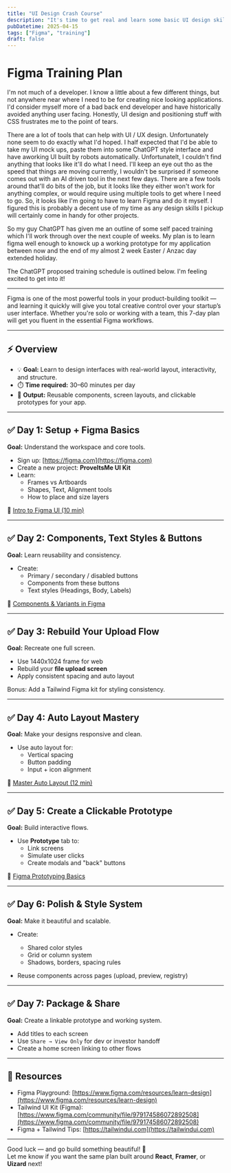 ```yaml
---
title: "UI Design Crash Course"
description: "It's time to get real and learn some basic UI design skills"
pubDatetime: 2025-04-15
tags: ["Figma", "training"]
draft: false
---
```


# Figma Training Plan

I'm not much of a developer. I know a little about a few different things, but not anywhere near where I need to be for creating nice looking applications. I'd consider myself more of a bad back end developer and have historically avoided anything user facing. Honestly, UI design and positioning stuff with CSS frustrates me to the point of tears. 

There are a lot of tools that can help with UI / UX design. Unfortunately none seem to do exactly what I'd  hoped. I half expected that I'd be able to take my UI mock ups, paste them into some ChatGPT style interface and have aworking UI built by robots automatically. Unfortunatelt, I couldn't find anything that looks like it'll do what I need. I'll keep an eye out tho as the speed that things are moving currently, I wouldn't be surprised if someone comes out with an AI driven tool in the next few days.  There are a few tools around that'll do bits of the job, but it looks like they either won't work for anything complex, or would require using multiple tools to get where I need to go.  So, it looks like I'm going to have to learn Figma and do it myself.  I figured this is probably a decent use of my time as any design skills I pickup will certainly come in handy for other projects.

So my guy ChatGPT has given me an outline of some self paced training which I'll work through over the next couple of weeks. My plan is to learn figma well enough to knowck up a working prototype for my application between now and the end of my almost 2 week Easter / Anzac day extended holiday.

The ChatGPT proposed training schedule is outlined below. I'm feeling excited to get into it!  

---


Figma is one of the most powerful tools in your product-building toolkit — and learning it quickly will give you total creative control over your startup’s user interface. Whether you're solo or working with a team, this 7-day plan will get you fluent in the essential Figma workflows.

---

## ⚡️ Overview

- 💡 **Goal:** Learn to design interfaces with real-world layout, interactivity, and structure.
- ⏱️ **Time required:** 30–60 minutes per day
- 🧠 **Output:** Reusable components, screen layouts, and clickable prototypes for your app.

---

## ✅ Day 1: Setup + Figma Basics

**Goal:** Understand the workspace and core tools.

- Sign up: [https://figma.com](https://figma.com)
- Create a new project: **ProveItsMe UI Kit**
- Learn:
  - Frames vs Artboards
  - Shapes, Text, Alignment tools
  - How to place and size layers

🎥 [Intro to Figma UI (10 min)](https://www.youtube.com/watch?v=FTFaQWZBqQ8)

---

## ✅ Day 2: Components, Text Styles & Buttons

**Goal:** Learn reusability and consistency.

- Create:
  - Primary / secondary / disabled buttons
  - Components from these buttons
  - Text styles (Headings, Body, Labels)

🎥 [Components & Variants in Figma](https://www.youtube.com/watch?v=9kQ1JUDleWg)

---

## ✅ Day 3: Rebuild Your Upload Flow

**Goal:** Recreate one full screen.

- Use 1440x1024 frame for web
- Rebuild your **file upload screen**
- Apply consistent spacing and auto layout

Bonus: Add a Tailwind Figma kit for styling consistency.

---

## ✅ Day 4: Auto Layout Mastery

**Goal:** Make your designs responsive and clean.

- Use auto layout for:
  - Vertical spacing
  - Button padding
  - Input + icon alignment

🎥 [Master Auto Layout (12 min)](https://www.youtube.com/watch?v=mrQ5Rfwt0EQ)

---

## ✅ Day 5: Create a Clickable Prototype

**Goal:** Build interactive flows.

- Use **Prototype** tab to:
  - Link screens
  - Simulate user clicks
  - Create modals and "back" buttons

🎥 [Figma Prototyping Basics](https://www.youtube.com/watch?v=3C4eahMprf8)

---

## ✅ Day 6: Polish & Style System

**Goal:** Make it beautiful and scalable.

- Create:
  - Shared color styles
  - Grid or column system
  - Shadows, borders, spacing rules

- Reuse components across pages (upload, preview, registry)

---

## ✅ Day 7: Package & Share

**Goal:** Create a linkable prototype and working system.

- Add titles to each screen
- Use `Share → View Only` for dev or investor handoff
- Create a home screen linking to other flows

---

## 🔧 Resources

- Figma Playground: [https://www.figma.com/resources/learn-design](https://www.figma.com/resources/learn-design)
- Tailwind UI Kit (Figma): [https://www.figma.com/community/file/979174586072892508](https://www.figma.com/community/file/979174586072892508)
- Figma + Tailwind Tips: [https://tailwindui.com](https://tailwindui.com)

---

Good luck — and go build something beautiful! 🚀  
Let me know if you want the same plan built around **React**, **Framer**, or **Uizard** next!


